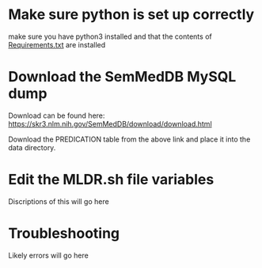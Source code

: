 # Make sure python is set up correctly

make sure you have python3 installed and that the contents of [Requirements.txt](https://github.com/RTXteam/RTX/blob/master/requirements.txt) are installed

# Download the SemMedDB MySQL dump

Download can be found here: https://skr3.nlm.nih.gov/SemMedDB/download/download.html

Download the PREDICATION table from the above link and place it into the data directory.

# Edit the MLDR.sh file variables

Discriptions of this will go here

# Troubleshooting

Likely errors will go here
